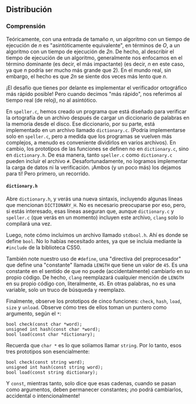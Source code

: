 Distribución 
------------

### Comprensión 

Teóricamente, con una entrada de tamaño _n_, un algoritmo con un tiempo de ejecución de _n_ es "asintóticamente equivalente", en términos de _O_, a un algoritmo con un tiempo de ejecución de _2n_. De hecho, al describir el tiempo de ejecución de un algoritmo, generalmente nos enfocamos en el término dominante (es decir, el más impactante) (es decir, _n_ en este caso, ya que _n_ podría ser mucho más grande que 2). En el mundo real, sin embargo, el hecho es que _2n_ se siente dos veces más lento que _n_.

¡El desafío que tienes por delante es implementar el verificador ortográfico más rápido posible! Pero cuando decimos "más rápido", nos referimos al tiempo real (de reloj), no al asintótico.

En `speller.c`, hemos creado un programa que está diseñado para verificar la ortografía de un archivo después de cargar un diccionario de palabras en la memoria desde el disco. Ese diccionario, por su parte, está implementado en un archivo llamado `dictionary.c`. (Podría implementarse solo en `speller.c`, pero a medida que los programas se vuelven más complejos, a menudo es conveniente dividirlos en varios archivos). En cambio, los prototipos de las funciones se definen no en `dictionary.c`, sino en `dictionary.h`. De esa manera, tanto `speller.c` como `dictionary.c` pueden incluir el archivo `#`. Desafortunadamente, no logramos implementar la carga de datos ni la verificación. ¡Ambos (y un poco más) los dejamos para ti! Pero primero, un recorrido.

#### `dictionary.h`

Abre `dictionary.h`, y verás una nueva sintaxis, incluyendo algunas líneas que mencionan `DICTIONARY_H`. No es necesario preocuparse por eso, pero, si estás interesado, esas líneas aseguran que, aunque `dictionary.c` y `speller.c` (que verás en un momento) incluyen este archivo, `clang` solo lo compilará una vez.

Luego, note cómo incluimos un archivo llamado `stdbool.h`. Ahí es donde se define `bool`. No lo habías necesitado antes, ya que se incluía mediante la `#include` de la biblioteca CS50.

También note nuestro uso de `#define`, una "directiva del preprocesador" que define una "constante" llamada `LENGTH` que tiene un valor de `45`. Es una constante en el sentido de que no puede (accidentalmente) cambiarlo en su propio código. De hecho, `clang` reemplazará cualquier mención de `LENGTH` en su propio código con, literalmente, `45`. En otras palabras, no es una variable, solo un truco de búsqueda y reemplazo.

Finalmente, observe los prototipos de cinco funciones: `check`, `hash`, `load`, `size` y `unload`. Observe cómo tres de ellos toman un puntero como argumento, según el `*`:

<div class="language-c highlighter-rouge"><div class="highlight"><pre class="highlight"><code>bool check(const char *word);
unsigned int hash(const char *word);
bool load(const char *dictionary);
</code></pre></div></div>

Recuerda que `char *` es lo que solíamos llamar `string`. Por lo tanto, esos tres prototipos son esencialmente:

<div class="language-c highlighter-rouge"><div class="highlight"><pre class="highlight"><code>bool check(const string word);
unsigned int hash(const string word);
bool load(const string dictionary);
</code></pre></div></div>

Y `const`, mientras tanto, solo dice que esas cadenas, cuando se pasan como argumentos, deben permanecer constantes; ¡no podrá cambiarlos, accidental o intencionalmente!